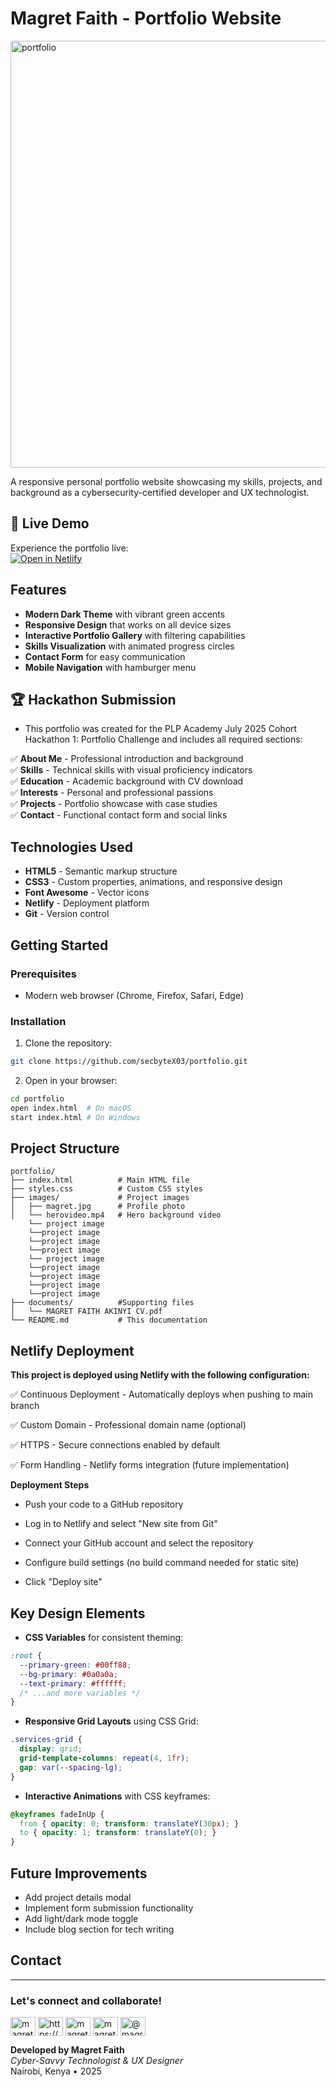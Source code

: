 # Magret Faith - Portfolio Website
<img width="1300" height="683" alt="portfolio" src="https://github.com/user-attachments/assets/19ecfdb4-bbea-4284-ad64-262b35d81ff4" />

A responsive personal portfolio website showcasing my skills, projects, and background as a cybersecurity-certified developer and UX technologist.
## 🌟 Live Demo
Experience the portfolio live:  
[![Open in Netlify](https://img.shields.io/badge/Open_in-Netlify-00C7B7?logo=netlify)](https://faithmagret.netlify.app)
## Features

- **Modern Dark Theme** with vibrant green accents
- **Responsive Design** that works on all device sizes
- **Interactive Portfolio Gallery** with filtering capabilities
- **Skills Visualization** with animated progress circles
- **Contact Form** for easy communication
- **Mobile Navigation** with hamburger menu

## 🏆 Hackathon Submission
- This portfolio was created for the PLP Academy July 2025 Cohort Hackathon 1: Portfolio Challenge and includes all required sections:

✅ **About Me** - Professional introduction and background  
✅ **Skills** - Technical skills with visual proficiency indicators  
✅ **Education** - Academic background with CV download  
✅ **Interests** - Personal and professional passions  
✅ **Projects** - Portfolio showcase with case studies  
✅ **Contact** - Functional contact form and social links  

## Technologies Used

- **HTML5** - Semantic markup structure
- **CSS3** - Custom properties, animations, and responsive design
- **Font Awesome** - Vector icons
- **Netlify** - Deployment platform
- **Git** - Version control

## Getting Started

### Prerequisites
- Modern web browser (Chrome, Firefox, Safari, Edge)

### Installation
1. Clone the repository:
```bash
git clone https://github.com/secbyteX03/portfolio.git
```

2. Open in your browser:
```bash
cd portfolio
open index.html  # On macOS
start index.html # On Windows
```

## Project Structure

```
portfolio/
├── index.html          # Main HTML file
├── styles.css          # Custom CSS styles
├── images/             # Project images
│   ├── magret.jpg      # Profile photo
│   └── herovideo.mp4   # Hero background video
    └── project image
    └──project image
    └──project image
    └──project image
    └── project image
    └──project image
    └──project image
    └──project image
    └──project image
├── documents/          #Supporting files
│   └── MAGRET FAITH AKINYI CV.pdf
└── README.md           # This documentation
```
## Netlify Deployment
**This project is deployed using Netlify with the following configuration:**

✅ Continuous Deployment - Automatically deploys when pushing to main branch

✅ Custom Domain - Professional domain name (optional)

✅ HTTPS - Secure connections enabled by default

✅ Form Handling - Netlify forms integration (future implementation)

**Deployment Steps**
- Push your code to a GitHub repository

- Log in to Netlify and select "New site from Git"

- Connect your GitHub account and select the repository

- Configure build settings (no build command needed for static site)

- Click "Deploy site"

## Key Design Elements

- **CSS Variables** for consistent theming:
```css
:root {
  --primary-green: #00ff88;
  --bg-primary: #0a0a0a;
  --text-primary: #ffffff;
  /* ...and more variables */
}
```

- **Responsive Grid Layouts** using CSS Grid:
```css
.services-grid {
  display: grid;
  grid-template-columns: repeat(4, 1fr);
  gap: var(--spacing-lg);
}
```

- **Interactive Animations** with CSS keyframes:
```css
@keyframes fadeInUp {
  from { opacity: 0; transform: translateY(30px); }
  to { opacity: 1; transform: translateY(0); }
}
```

## Future Improvements

- Add project details modal
- Implement form submission functionality
- Add light/dark mode toggle
- Include blog section for tech writing

## Contact


<hr/>
<h3 align="left">Let's connect and collaborate!</h3>
<p align="left">
<a href="https://twitter.com/magretfaith" target="blank"><img align="center" src="https://raw.githubusercontent.com/rahuldkjain/github-profile-readme-generator/master/src/images/icons/Social/twitter.svg" alt="magretfaith" height="30" width="40" /></a>
<a href="https://linkedin.com/in/https://www.linkedin.com/in/magretfaith/" target="blank"><img align="center" src="https://raw.githubusercontent.com/rahuldkjain/github-profile-readme-generator/master/src/images/icons/Social/linked-in-alt.svg" alt="https://www.linkedin.com/in/magretfaith/" height="30" width="40" /></a>
<a href="https://kaggle.com/magretfaith" target="blank"><img align="center" src="https://raw.githubusercontent.com/rahuldkjain/github-profile-readme-generator/master/src/images/icons/Social/kaggle.svg" alt="magretfaith" height="30" width="40" /></a>
<a href="https://instagram.com/magretfaith" target="blank"><img align="center" src="https://raw.githubusercontent.com/rahuldkjain/github-profile-readme-generator/master/src/images/icons/Social/instagram.svg" alt="magretfaith" height="30" width="40" /></a>
<a href="https://medium.com/@magretfaith" target="blank"><img align="center" src="https://raw.githubusercontent.com/rahuldkjain/github-profile-readme-generator/master/src/images/icons/Social/medium.svg" alt="@magretfaith" height="30" width="40" /></a>
</p>

**Developed by Magret Faith**  
*Cyber-Savvy Technologist & UX Designer*  
Nairobi, Kenya • 2025



